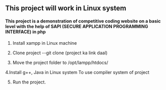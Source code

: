 ## This project will work in Linux system

#### This project is a  demonstration of competitive coding website on a basic level with the help of SAPI (SECURE APPLICATION PROGRAMMING INTERFACE) in php

1. Install xampp in Linux machine

2. Clone project
--git clone (project ka link daal)

3. Move the project folder to /opt/lampp/htdocs/

4.Install g++, Java in Linux system 
To use compiler system of project 

5. Run the project.
